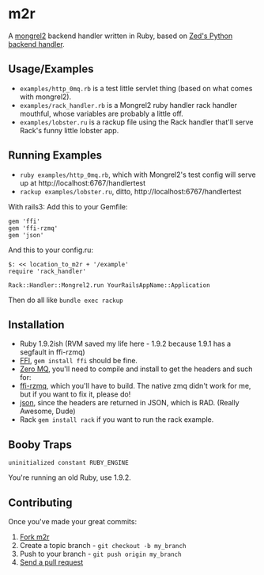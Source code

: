 m2r
===

A [mongrel2](http://mongrel2.org/index) backend handler written in Ruby, based on [Zed's Python backend handler](http://mongrel2.org/dir?ci=1bdfff8f050b97df&name=examples/python/mongrel2).

Usage/Examples
-----

* `examples/http_0mq.rb` is a test little servlet thing (based on what comes with mongrel2).
* `examples/rack_handler.rb` is a Mongrel2 ruby handler rack handler mouthful, whose variables are probably a little off.
* `examples/lobster.ru` is a rackup file using the Rack handler that'll serve Rack's funny little lobster app.

Running Examples
----------------

* `ruby examples/http_0mq.rb`, which with Mongrel2's test config will serve up at http://localhost:6767/handlertest
* `rackup examples/lobster.ru`, ditto, http://localhost:6767/handlertest

With rails3:
Add this to your Gemfile:

    gem 'ffi'
    gem 'ffi-rzmq'
    gem 'json'

And this to your config.ru:

    $: << location_to_m2r + '/example'
    require 'rack_handler'
    
    Rack::Handler::Mongrel2.run YourRailsAppName::Application
  
Then do all like `bundle exec rackup`

Installation
------------

* Ruby 1.9.2ish (RVM saved my life here - 1.9.2 because 1.9.1 has a segfault in ffi-rzmq)
* [FFI](http://github.com/ffi/ffi), `gem install ffi` should be fine.
* [Zero MQ](http://www.zeromq.org/area:download), you'll need to compile and install to get the headers and such for:
* [ffi-rzmq](http://github.com/chuckremes/ffi-rzmq), which you'll have to build. The native zmq didn't work for me, but if you want to fix it, please do!
* [json](http://github.com/genki/json), since the headers are returned in JSON, which is RAD. (Really Awesome, Dude)
* Rack `gem install rack` if you want to run the rack example.

Booby Traps
-----------

    uninitialized constant RUBY_ENGINE

You're running an old Ruby, use 1.9.2.

Contributing
------------

Once you've made your great commits:

1. [Fork m2r](#fork_box)
2. Create a topic branch - `git checkout -b my_branch`
3. Push to your branch - `git push origin my_branch`
4. [Send a pull request](pull_request)


